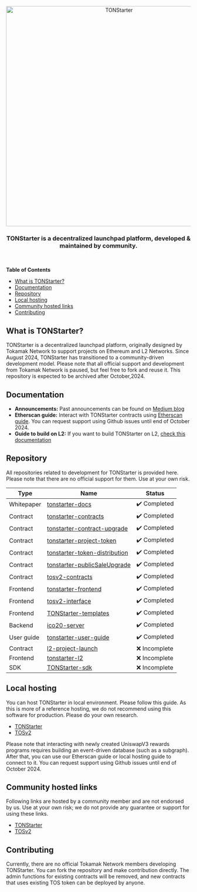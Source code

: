 <div align="center">
  <br />
  <br />
  <a href="https://tonstarter.tokamak.network"><img alt="TONStarter" src="https://tonstarter.tokamak.network/static/media/fld_bi_gray.bec69ff3.svg" width=600></a>
  <br />
  <h3>TONStarter is a decentralized launchpad platform, developed & maintained by community.</h3>
  <br />
</div>

**Table of Contents**
- [What is TONStarter?](#what-is-tonstarter)
- [Documentation](#documentation)
- [Repository](#repository)
- [Local hosting](#local-hosting)
- [Community hosted links](#community-hosted-links)
- [Contributing](#contributing)

## What is TONStarter?
TONStarter is a decentralized launchpad platform, originally designed by Tokamak Network to support projects on Ethereum and L2 Networks. Since August 2024, TONStarter has transitioned to a community-driven development model. Please note that all official support and development from Tokamak Network is paused, but feel free to fork and reuse it.
This repository is expected to be archived after October,2024. 

## Documentation
- **Announcements:** Past announcements can be found on [Medium blog](https://medium.com/tokamak-network/search?q=tonstarter)
- **Etherscan guide:** Interact with TONStarter contracts using [Etherscan guide](./docs/EN/readme.md). You can request support using Github issues until end of October 2024.
- **Guide to build on L2:** If you want to build TONStarter on L2, [check this documentation](https://github.com/tokamak-network/l2-project-launch/tree/main/doc)

## Repository
All repositories related to development for TONStarter is provided here. Please note that there are no official support for them. Use at your own risk.  


| Type     | Name |Status                        |
|----------|------|-------------------------------|
|     Whitepaper    |   [tonstarter-docs](https://github.com/tokamak-network/tonstarter-docs)      |  :heavy_check_mark: Completed
| Contract |  [tonstarter-contracts](https://github.com/tokamak-network/tonstarter-contracts)|  :heavy_check_mark: Completed
|     Contract    |   [tonstarter-contract-upgrade](https://github.com/tokamak-network/tonstarter-contract-upgrade)         | :heavy_check_mark: Completed
|     Contract    |   [tonstarter-project-token](https://github.com/tokamak-network/tonstarter-project-token)         |  :heavy_check_mark: Completed
|     Contract    |   [tonstarter-token-distribution](https://github.com/tokamak-network/tonstarter-token-distribution)         | :heavy_check_mark: Completed
|     Contract    |   [tonstarter-publicSaleUpgrade](https://github.com/tokamak-network/tonstarter-publicSaleUpgrade)   |   :heavy_check_mark: Completed
|     Contract    |   [tosv2-contracts](https://github.com/tokamak-network/tosv2-contracts)        |   :heavy_check_mark: Completed
|     Frontend    |   [tonstarter-frontend](https://github.com/tokamak-network/tonstarter-frontend)        |  :heavy_check_mark: Completed
|     Frontend    |   [tosv2-interface](https://github.com/tokamak-network/tosv2-interface)         |    :heavy_check_mark: Completed
|     Frontend    |   [TONStarter-templates](https://github.com/tokamak-network/TONStarter-templates)         |  :heavy_check_mark: Completed
|     Backend    |   [ico20-server](https://github.com/tokamak-network/ico20-server)      | :heavy_check_mark: Completed
|     User guide    |   [tonstarter-user-guide](https://github.com/tokamak-network/tonstarter-user-guide)         |  :heavy_check_mark: Completed
|     Contract    |   [l2-project-launch](https://github.com/tokamak-network/l2-project-launch)      |  :x: Incomplete
|     Frontend    |   [tonstarter-l2](https://github.com/tokamak-network/tonstarter-l2)         |  :x: Incomplete
|     SDK    |   [TONStarter-sdk](https://github.com/tokamak-network/TONStarter-sdk)          |  :x: Incomplete

## Local hosting
You can host TONStarter in local environment. Please follow this guide. As this is more of a reference hosting, we do not recommend using this software for production. Please do your own research. 
- [TONStarter](https://github.com/tokamak-network/tonstarter-frontend/tree/archiving)
- [TOSv2](https://github.com/tokamak-network/tosv2-interface/tree/archiving)

Please note that interacting with newly created UniswapV3 rewards programs requires building an event-driven database (such as a subgraph). After that, you can use our Etherscan guide or local hosting guide to connect to it.
You can request support using Github issues until end of October 2024.
## Community hosted links
Following links are hosted by a community member and are not endorsed by us. Use at your own risk; we do not provide any guarantee or support for using these links.  
- [TONStarter](https://sonyoungsung.github.io/tonstarter-interface/)
- [TOSv2](https://sonyoungsung.github.io/tosv2-interface/)

## Contributing
Currently, there are no official Tokamak Network members developing TONStarter. You can fork the repository and make contribution directly. The admin functions for existing contracts will be removed, and new contracts that uses existing TOS token can be deployed by anyone. 
